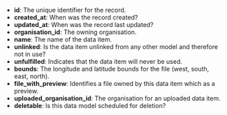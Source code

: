 * **id**: The unique identifier for the record.
* **created_at**: When was the record created?
* **updated_at**: When was the record last updated?
* **organisation_id**: The owning organisation.
* **name**: The name of the data item.
* **unlinked**: Is the data item unlinked from any other model and therefore not in use?
* **unfulfilled**: Indicates that the data item will never be used.
* **bounds**: The longitude and latitude bounds for the file (west, south, east, north).
* **file_with_preview**: Identifies a file owned by this data item which as a preview.
* **uploaded_organisation_id**: The organisation for an uploaded data item.
* **deletable**: Is this data model scheduled for deletion?
